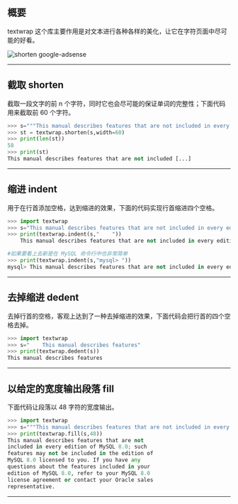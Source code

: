 ## 概要
textwrap 这个库主要作用是对文本进行各种各样的美化，让它在字符页面中尽可能的好看。

![shorten](static/2020-13/shorten.png)
google-adsense

---

## 截取 shorten
截取一段文字的前 n 个字符，同时它也会尽可能的保证单词的完整性；下面代码用来截取前 60 个字符。
```python
>>> s="""This manual describes features that are not included in every edition of MySQL 8.0; such features may not be included in the edition of MySQL 8.0 licensed to you. If you have any questions about the features included in your edition of MySQL 8.0, refer to your MySQL 8.0 license agreement or contact your Oracle sales representative."""                   
>>> st = textwrap.shorten(s,width=60)
>>> print(len(st))
58
>>> print(st)
This manual describes features that are not included [...]
```

---

## 缩进 indent
用于在行首添加空格，达到缩进的效果，下面的代码实现行首缩进四个空格。
```python
>>> import textwrap
>>> s="This manual describes features that are not included in every edition of MySQL 8.0;"
>>> print(textwrap.indent(s,"    "))
    This manual describes features that are not included in every edition of MySQL 8.0;

#如果要看上去新是在 MySQL 命令行中也非常简单
>>> print(textwrap.indent(s,"mysql> "))
mysql> This manual describes features that are not included in every edition of MySQL 8.0;
```
---

## 去掉缩进 dedent
去掉行首的空格，客观上达到了一种去掉缩进的效果，下面代码会把行首的四个空格去掉。
```python
>>> import textwrap
>>> s="    This manual describes features"
>>> print(textwrap.dedent(s))
This manual describes features
```

---

## 以给定的宽度输出段落 fill
下面代码让段落以 48 字符的宽度输出。
```python
>>> import textwrap
>>> s="""This manual describes features that are not included in every edition of MySQL 8.0; such features may not be included in the edition of MySQL 8.0 licensed to you. If you have any questions about the features included in your edition of MySQL 8.0, refer to your MySQL 8.0 license agreement or contact your Oracle sales representative."""
>>> print(textwrap.fill(s,48))
This manual describes features that are not
included in every edition of MySQL 8.0; such
features may not be included in the edition of
MySQL 8.0 licensed to you. If you have any
questions about the features included in your
edition of MySQL 8.0, refer to your MySQL 8.0
license agreement or contact your Oracle sales
representative.
```
---

